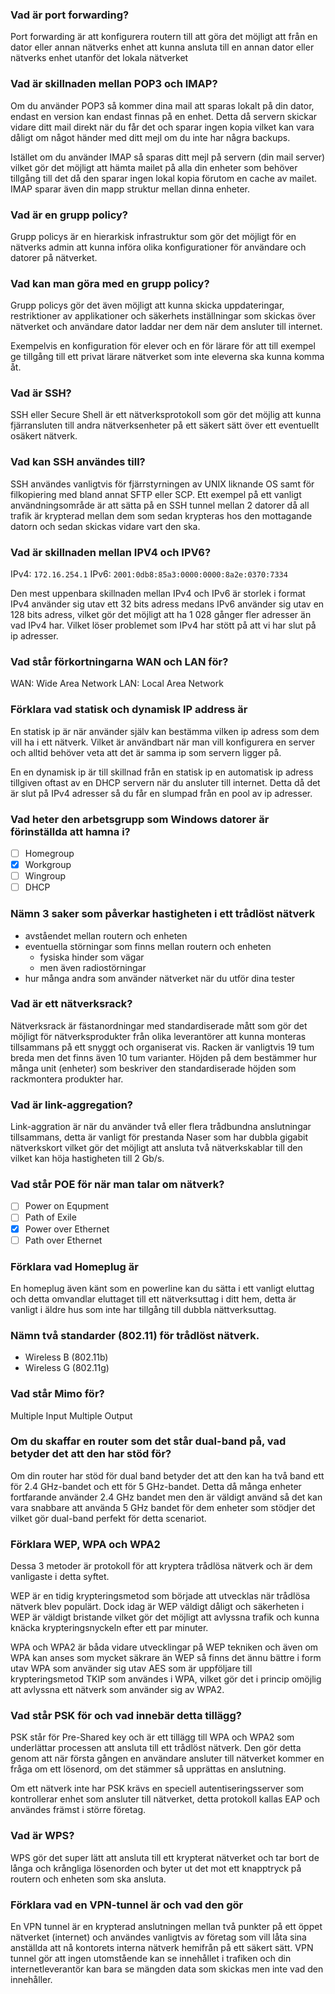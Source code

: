 ### Vad är port forwarding?

Port forwarding är att konfigurera routern till att göra det möjligt att från en dator eller annan nätverks enhet att kunna ansluta till en annan dator eller nätverks enhet utanför det lokala nätverket

### Vad är skillnaden mellan POP3 och IMAP?

Om du använder POP3 så kommer dina mail att sparas lokalt på din dator, endast en version kan endast finnas på en enhet. Detta då servern skickar vidare ditt mail direkt när du får det och sparar ingen kopia vilket kan vara dåligt om något händer med ditt mejl om du inte har några backups.

Istället om du använder IMAP så sparas ditt mejl på servern (din mail server) vilket gör det möjligt att hämta mailet på alla din enheter som behöver tillgång till det då den sparar ingen lokal kopia förutom en cache av mailet. IMAP sparar även din mapp struktur mellan dinna enheter.

### Vad är en grupp policy?

Grupp policys är en hierarkisk infrastruktur som gör det möjligt för en nätverks admin att kunna införa olika konfigurationer för användare och datorer på nätverket.

### Vad kan man göra med en grupp policy?

Grupp policys gör det även möjligt att kunna skicka uppdateringar, restriktioner av applikationer och säkerhets inställningar som skickas över nätverket och användare dator laddar ner dem när dem ansluter till internet.

Exempelvis en konfiguration för elever och en för lärare för att till exempel ge tillgång till ett privat lärare nätverket som inte eleverna ska kunna komma åt.

### Vad är SSH?

SSH eller Secure Shell är ett nätverksprotokoll som gör det möjlig att kunna fjärransluten till andra nätverksenheter på ett säkert sätt över ett eventuellt osäkert nätverk.

### Vad kan SSH användes till?

SSH användes vanligtvis för fjärrstyrningen av UNIX liknande OS samt för filkopiering med bland annat SFTP eller SCP. Ett exempel på ett vanligt användningsområde är att sätta på en SSH tunnel mellan 2 datorer då all trafik är krypterad mellan dem som sedan krypteras hos den mottagande datorn och sedan skickas vidare vart den ska.

### Vad är skillnaden mellan IPV4 och IPV6?

IPv4: `172.16.254.1`
IPv6: `2001:0db8:85a3:0000:0000:8a2e:0370:7334`

Den mest uppenbara skillnaden mellan IPv4 och IPv6 är storlek i format IPv4 använder sig utav ett 32 bits adress medans IPv6 använder sig utav en 128 bits adress, vilket gör det möjligt att ha 1 028 gånger fler adresser än vad IPv4 har. Vilket löser problemet som IPv4 har stött på att vi har slut på ip adresser.

### Vad står förkortningarna WAN och LAN för?

WAN: Wide Area Network
LAN: Local Area Network

### Förklara vad statisk och dynamisk IP address är

En statisk ip är när använder själv kan bestämma vilken ip adress som dem vill ha i ett nätverk. Vilket är användbart när man vill konfigurera en server och alltid behöver veta att det är samma ip som servern ligger på.

En en dynamisk ip är till skillnad från en statisk ip en automatisk ip adress tillgiven oftast av en DHCP servern när du ansluter till internet. Detta då det är slut på IPv4 adresser så du får en slumpad från en pool av ip adresser.

### Vad heter den arbetsgrupp som Windows datorer är förinställda att hamna i?

- [ ] Homegroup
- [x] Workgroup
- [ ] Wingroup
- [ ] DHCP

### Nämn 3 saker som påverkar hastigheten i ett trådlöst nätverk

- avståendet mellan routern och enheten
- eventuella störningar som finns mellan routern och enheten
  - fysiska hinder som vägar
  - men även radiostörningar
- hur många andra som använder nätverket när du utför dina tester

### Vad är ett nätverksrack?

Nätverksrack är fästanordningar med standardiserade mått som gör det möjligt för nätverksprodukter från olika leverantörer att kunna monteras tillsammans på ett snyggt och organiserat vis. Racken är vanligtvis 19 tum breda men det finns även 10 tum varianter. Höjden på dem bestämmer hur många unit (enheter) som beskriver den standardiserade höjden som rackmontera produkter har.

### Vad är link-aggregation?

Link-aggration är när du använder två eller flera trådbundna anslutningar tillsammans, detta är vanligt för prestanda Naser som har dubbla gigabit nätverkskort vilket gör det möjligt att ansluta två nätverkskablar till den vilket kan höja hastigheten till 2 Gb/s.

### Vad står POE för när man talar om nätverk?

- [ ] Power on Equpment
- [ ] Path of Exile
- [x] Power over Ethernet
- [ ] Path over Ethernet

### Förklara vad Homeplug är

En homeplug även känt som en powerline kan du sätta i ett vanligt eluttag och detta omvandlar eluttaget till ett nätverksuttag i ditt hem, detta är vanligt i äldre hus som inte har tillgång till dubbla nättverksuttag.

### Nämn två standarder (802.11) för trådlöst nätverk.

- Wireless B (802.11b)
- Wireless G (802.11g)

### Vad står Mimo för?

Multiple Input Multiple Output

### Om du skaffar en router som det står dual-band på, vad betyder det att den har stöd för?

Om din router har stöd för dual band betyder det att den kan ha två band ett för 2.4 GHz-bandet och ett för 5 GHz-bandet. Detta då många enheter fortfarande använder 2.4 GHz bandet men den är väldigt använd så det kan vara snabbare att använda 5 GHz bandet för dem enheter som stödjer det vilket gör dual-band perfekt för detta scenariot.

### Förklara WEP, WPA och WPA2

Dessa 3 metoder är protokoll för att kryptera trådlösa nätverk och är dem vanligaste i detta syftet.

WEP är en tidig krypteringsmetod som började att utvecklas när trådlösa nätverk blev populärt. Dock idag är WEP väldigt dåligt och säkerheten i WEP är väldigt bristande vilket gör det möjligt att avlyssna trafik och kunna knäcka krypteringsnyckeln efter ett par minuter.

WPA och WPA2 är båda vidare utvecklingar på WEP tekniken och även om WPA kan anses som mycket säkrare än WEP så finns det ännu bättre i form utav WPA som använder sig utav AES som är uppföljare till krypteringsmetod TKIP som användes i WPA, vilket gör det i princip omöjlig att avlyssna ett nätverk som använder sig av WPA2.

### Vad står PSK för och vad innebär detta tillägg?

PSK står för Pre-Shared key och är ett tillägg till WPA och WPA2 som underlättar processen att ansluta till ett trådlöst nätverk. Den gör detta genom att när första gången en användare ansluter till nätverket kommer en fråga om ett lösenord, om det stämmer så upprättas en anslutning.

Om ett nätverk inte har PSK krävs en speciell autentiseringsserver som kontrollerar enhet som ansluter till nätverket, detta protokoll kallas EAP och användes främst i större företag.

### Vad är WPS?

WPS gör det super lätt att ansluta till ett krypterat nätverket och tar bort de långa och krångliga lösenorden och byter ut det mot ett knapptryck på routern och enheten som ska ansluta.

### Förklara vad en VPN-tunnel är och vad den gör

En VPN tunnel är en krypterad anslutningen mellan två punkter på ett öppet nätverket (internet) och användes vanligtvis av företag som vill låta sina anställda att nå kontorets interna nätverk hemifrån på ett säkert sätt. VPN tunnel gör att ingen utomstående kan se innehållet i trafiken och din internetleverantör kan bara se mängden data som skickas men inte vad den innehåller.
